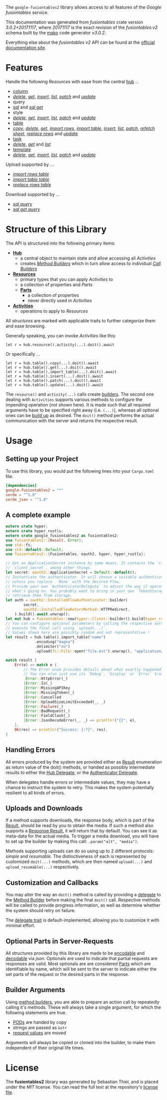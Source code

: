 <!---
DO NOT EDIT !
This file was generated automatically from 'src/mako/api/README.md.mako'
DO NOT EDIT !
-->
The `google-fusiontables2` library allows access to all features of the *Google fusiontables* service.

This documentation was generated from *fusiontables* crate version *3.0.2+20171117*, where *20171117* is the exact revision of the *fusiontables:v2* schema built by the [mako](http://www.makotemplates.org/) code generator *v3.0.2*.

Everything else about the *fusiontables* *v2* API can be found at the
[official documentation site](https://developers.google.com/fusiontables).
# Features

Handle the following *Resources* with ease from the central [hub](https://docs.rs/google-fusiontables2/3.0.2+20171117/google_fusiontables2/Fusiontables) ... 

* [column](https://docs.rs/google-fusiontables2/3.0.2+20171117/google_fusiontables2/api::Column)
 * [*delete*](https://docs.rs/google-fusiontables2/3.0.2+20171117/google_fusiontables2/api::ColumnDeleteCall), [*get*](https://docs.rs/google-fusiontables2/3.0.2+20171117/google_fusiontables2/api::ColumnGetCall), [*insert*](https://docs.rs/google-fusiontables2/3.0.2+20171117/google_fusiontables2/api::ColumnInsertCall), [*list*](https://docs.rs/google-fusiontables2/3.0.2+20171117/google_fusiontables2/api::ColumnListCall), [*patch*](https://docs.rs/google-fusiontables2/3.0.2+20171117/google_fusiontables2/api::ColumnPatchCall) and [*update*](https://docs.rs/google-fusiontables2/3.0.2+20171117/google_fusiontables2/api::ColumnUpdateCall)
* query
 * [*sql*](https://docs.rs/google-fusiontables2/3.0.2+20171117/google_fusiontables2/api::QuerySqlCall) and [*sql get*](https://docs.rs/google-fusiontables2/3.0.2+20171117/google_fusiontables2/api::QuerySqlGetCall)
* style
 * [*delete*](https://docs.rs/google-fusiontables2/3.0.2+20171117/google_fusiontables2/api::StyleDeleteCall), [*get*](https://docs.rs/google-fusiontables2/3.0.2+20171117/google_fusiontables2/api::StyleGetCall), [*insert*](https://docs.rs/google-fusiontables2/3.0.2+20171117/google_fusiontables2/api::StyleInsertCall), [*list*](https://docs.rs/google-fusiontables2/3.0.2+20171117/google_fusiontables2/api::StyleListCall), [*patch*](https://docs.rs/google-fusiontables2/3.0.2+20171117/google_fusiontables2/api::StylePatchCall) and [*update*](https://docs.rs/google-fusiontables2/3.0.2+20171117/google_fusiontables2/api::StyleUpdateCall)
* [table](https://docs.rs/google-fusiontables2/3.0.2+20171117/google_fusiontables2/api::Table)
 * [*copy*](https://docs.rs/google-fusiontables2/3.0.2+20171117/google_fusiontables2/api::TableCopyCall), [*delete*](https://docs.rs/google-fusiontables2/3.0.2+20171117/google_fusiontables2/api::TableDeleteCall), [*get*](https://docs.rs/google-fusiontables2/3.0.2+20171117/google_fusiontables2/api::TableGetCall), [*import rows*](https://docs.rs/google-fusiontables2/3.0.2+20171117/google_fusiontables2/api::TableImportRowCall), [*import table*](https://docs.rs/google-fusiontables2/3.0.2+20171117/google_fusiontables2/api::TableImportTableCall), [*insert*](https://docs.rs/google-fusiontables2/3.0.2+20171117/google_fusiontables2/api::TableInsertCall), [*list*](https://docs.rs/google-fusiontables2/3.0.2+20171117/google_fusiontables2/api::TableListCall), [*patch*](https://docs.rs/google-fusiontables2/3.0.2+20171117/google_fusiontables2/api::TablePatchCall), [*refetch sheet*](https://docs.rs/google-fusiontables2/3.0.2+20171117/google_fusiontables2/api::TableRefetchSheetCall), [*replace rows*](https://docs.rs/google-fusiontables2/3.0.2+20171117/google_fusiontables2/api::TableReplaceRowCall) and [*update*](https://docs.rs/google-fusiontables2/3.0.2+20171117/google_fusiontables2/api::TableUpdateCall)
* [task](https://docs.rs/google-fusiontables2/3.0.2+20171117/google_fusiontables2/api::Task)
 * [*delete*](https://docs.rs/google-fusiontables2/3.0.2+20171117/google_fusiontables2/api::TaskDeleteCall), [*get*](https://docs.rs/google-fusiontables2/3.0.2+20171117/google_fusiontables2/api::TaskGetCall) and [*list*](https://docs.rs/google-fusiontables2/3.0.2+20171117/google_fusiontables2/api::TaskListCall)
* [template](https://docs.rs/google-fusiontables2/3.0.2+20171117/google_fusiontables2/api::Template)
 * [*delete*](https://docs.rs/google-fusiontables2/3.0.2+20171117/google_fusiontables2/api::TemplateDeleteCall), [*get*](https://docs.rs/google-fusiontables2/3.0.2+20171117/google_fusiontables2/api::TemplateGetCall), [*insert*](https://docs.rs/google-fusiontables2/3.0.2+20171117/google_fusiontables2/api::TemplateInsertCall), [*list*](https://docs.rs/google-fusiontables2/3.0.2+20171117/google_fusiontables2/api::TemplateListCall), [*patch*](https://docs.rs/google-fusiontables2/3.0.2+20171117/google_fusiontables2/api::TemplatePatchCall) and [*update*](https://docs.rs/google-fusiontables2/3.0.2+20171117/google_fusiontables2/api::TemplateUpdateCall)


Upload supported by ...

* [*import rows table*](https://docs.rs/google-fusiontables2/3.0.2+20171117/google_fusiontables2/api::TableImportRowCall)
* [*import table table*](https://docs.rs/google-fusiontables2/3.0.2+20171117/google_fusiontables2/api::TableImportTableCall)
* [*replace rows table*](https://docs.rs/google-fusiontables2/3.0.2+20171117/google_fusiontables2/api::TableReplaceRowCall)

Download supported by ...

* [*sql query*](https://docs.rs/google-fusiontables2/3.0.2+20171117/google_fusiontables2/api::QuerySqlCall)
* [*sql get query*](https://docs.rs/google-fusiontables2/3.0.2+20171117/google_fusiontables2/api::QuerySqlGetCall)



# Structure of this Library

The API is structured into the following primary items:

* **[Hub](https://docs.rs/google-fusiontables2/3.0.2+20171117/google_fusiontables2/Fusiontables)**
    * a central object to maintain state and allow accessing all *Activities*
    * creates [*Method Builders*](https://docs.rs/google-fusiontables2/3.0.2+20171117/google_fusiontables2/client::MethodsBuilder) which in turn
      allow access to individual [*Call Builders*](https://docs.rs/google-fusiontables2/3.0.2+20171117/google_fusiontables2/client::CallBuilder)
* **[Resources](https://docs.rs/google-fusiontables2/3.0.2+20171117/google_fusiontables2/client::Resource)**
    * primary types that you can apply *Activities* to
    * a collection of properties and *Parts*
    * **[Parts](https://docs.rs/google-fusiontables2/3.0.2+20171117/google_fusiontables2/client::Part)**
        * a collection of properties
        * never directly used in *Activities*
* **[Activities](https://docs.rs/google-fusiontables2/3.0.2+20171117/google_fusiontables2/client::CallBuilder)**
    * operations to apply to *Resources*

All *structures* are marked with applicable traits to further categorize them and ease browsing.

Generally speaking, you can invoke *Activities* like this:

```Rust,ignore
let r = hub.resource().activity(...).doit().await
```

Or specifically ...

```ignore
let r = hub.table().copy(...).doit().await
let r = hub.table().get(...).doit().await
let r = hub.table().import_table(...).doit().await
let r = hub.table().insert(...).doit().await
let r = hub.table().patch(...).doit().await
let r = hub.table().update(...).doit().await
```

The `resource()` and `activity(...)` calls create [builders][builder-pattern]. The second one dealing with `Activities` 
supports various methods to configure the impending operation (not shown here). It is made such that all required arguments have to be 
specified right away (i.e. `(...)`), whereas all optional ones can be [build up][builder-pattern] as desired.
The `doit()` method performs the actual communication with the server and returns the respective result.

# Usage

## Setting up your Project

To use this library, you would put the following lines into your `Cargo.toml` file:

```toml
[dependencies]
google-fusiontables2 = "*"
serde = "^1.0"
serde_json = "^1.0"
```

## A complete example

```Rust
extern crate hyper;
extern crate hyper_rustls;
extern crate google_fusiontables2 as fusiontables2;
use fusiontables2::{Result, Error};
use std::fs;
use std::default::Default;
use fusiontables2::{Fusiontables, oauth2, hyper, hyper_rustls};

// Get an ApplicationSecret instance by some means. It contains the `client_id` and 
// `client_secret`, among other things.
let secret: oauth2::ApplicationSecret = Default::default();
// Instantiate the authenticator. It will choose a suitable authentication flow for you, 
// unless you replace  `None` with the desired Flow.
// Provide your own `AuthenticatorDelegate` to adjust the way it operates and get feedback about 
// what's going on. You probably want to bring in your own `TokenStorage` to persist tokens and
// retrieve them from storage.
let auth = oauth2::InstalledFlowAuthenticator::builder(
        secret,
        oauth2::InstalledFlowReturnMethod::HTTPRedirect,
    ).build().await.unwrap();
let mut hub = Fusiontables::new(hyper::Client::builder().build(hyper_rustls::HttpsConnector::with_native_roots().https_or_http().enable_http1().enable_http2().build()), auth);
// You can configure optional parameters by calling the respective setters at will, and
// execute the final call using `upload(...)`.
// Values shown here are possibly random and not representative !
let result = hub.table().import_table("name")
             .encoding("magna")
             .delimiter("no")
             .upload(fs::File::open("file.ext").unwrap(), "application/octet-stream".parse().unwrap()).await;

match result {
    Err(e) => match e {
        // The Error enum provides details about what exactly happened.
        // You can also just use its `Debug`, `Display` or `Error` traits
         Error::HttpError(_)
        |Error::Io(_)
        |Error::MissingAPIKey
        |Error::MissingToken(_)
        |Error::Cancelled
        |Error::UploadSizeLimitExceeded(_, _)
        |Error::Failure(_)
        |Error::BadRequest(_)
        |Error::FieldClash(_)
        |Error::JsonDecodeError(_, _) => println!("{}", e),
    },
    Ok(res) => println!("Success: {:?}", res),
}

```
## Handling Errors

All errors produced by the system are provided either as [Result](https://docs.rs/google-fusiontables2/3.0.2+20171117/google_fusiontables2/client::Result) enumeration as return value of
the doit() methods, or handed as possibly intermediate results to either the 
[Hub Delegate](https://docs.rs/google-fusiontables2/3.0.2+20171117/google_fusiontables2/client::Delegate), or the [Authenticator Delegate](https://docs.rs/yup-oauth2/*/yup_oauth2/trait.AuthenticatorDelegate.html).

When delegates handle errors or intermediate values, they may have a chance to instruct the system to retry. This 
makes the system potentially resilient to all kinds of errors.

## Uploads and Downloads
If a method supports downloads, the response body, which is part of the [Result](https://docs.rs/google-fusiontables2/3.0.2+20171117/google_fusiontables2/client::Result), should be
read by you to obtain the media.
If such a method also supports a [Response Result](https://docs.rs/google-fusiontables2/3.0.2+20171117/google_fusiontables2/client::ResponseResult), it will return that by default.
You can see it as meta-data for the actual media. To trigger a media download, you will have to set up the builder by making
this call: `.param("alt", "media")`.

Methods supporting uploads can do so using up to 2 different protocols: 
*simple* and *resumable*. The distinctiveness of each is represented by customized 
`doit(...)` methods, which are then named `upload(...)` and `upload_resumable(...)` respectively.

## Customization and Callbacks

You may alter the way an `doit()` method is called by providing a [delegate](https://docs.rs/google-fusiontables2/3.0.2+20171117/google_fusiontables2/client::Delegate) to the 
[Method Builder](https://docs.rs/google-fusiontables2/3.0.2+20171117/google_fusiontables2/client::CallBuilder) before making the final `doit()` call. 
Respective methods will be called to provide progress information, as well as determine whether the system should 
retry on failure.

The [delegate trait](https://docs.rs/google-fusiontables2/3.0.2+20171117/google_fusiontables2/client::Delegate) is default-implemented, allowing you to customize it with minimal effort.

## Optional Parts in Server-Requests

All structures provided by this library are made to be [encodable](https://docs.rs/google-fusiontables2/3.0.2+20171117/google_fusiontables2/client::RequestValue) and 
[decodable](https://docs.rs/google-fusiontables2/3.0.2+20171117/google_fusiontables2/client::ResponseResult) via *json*. Optionals are used to indicate that partial requests are responses 
are valid.
Most optionals are are considered [Parts](https://docs.rs/google-fusiontables2/3.0.2+20171117/google_fusiontables2/client::Part) which are identifiable by name, which will be sent to 
the server to indicate either the set parts of the request or the desired parts in the response.

## Builder Arguments

Using [method builders](https://docs.rs/google-fusiontables2/3.0.2+20171117/google_fusiontables2/client::CallBuilder), you are able to prepare an action call by repeatedly calling it's methods.
These will always take a single argument, for which the following statements are true.

* [PODs][wiki-pod] are handed by copy
* strings are passed as `&str`
* [request values](https://docs.rs/google-fusiontables2/3.0.2+20171117/google_fusiontables2/client::RequestValue) are moved

Arguments will always be copied or cloned into the builder, to make them independent of their original life times.

[wiki-pod]: http://en.wikipedia.org/wiki/Plain_old_data_structure
[builder-pattern]: http://en.wikipedia.org/wiki/Builder_pattern
[google-go-api]: https://github.com/google/google-api-go-client

# License
The **fusiontables2** library was generated by Sebastian Thiel, and is placed 
under the *MIT* license.
You can read the full text at the repository's [license file][repo-license].

[repo-license]: https://github.com/Byron/google-apis-rsblob/main/LICENSE.md
